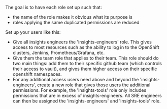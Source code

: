 The goal is to have each role set up such that:
* the name of the role makes it obvious what its purpose is
* roles applying the same duplicated permissions are reduced


Set up your users like this:

* Give all insights engineers the 'insights-engineers' role. This gives access to most resources such as the ability to log in to the OpenShift clusters, Jenkins, Prometheus/Grafana, etc.
* Give them the team role that applies to their team. This role should do two main things: add them to their specific github team (which controls their access to vault), and gives them higher access on their specific openshift namespaces.
* For any additional access users need above and beyond the 'insights-engineers', create a new role that gives those users the additional permissions. For example, the 'insights-tools' role only includes permissions that are in excess of insights-engineers. All SRE engineers can then be assigned the 'insights-engineers' and 'insights-tools' role.
